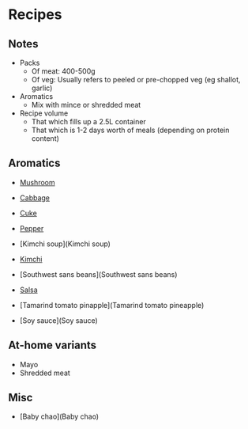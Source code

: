 # Recipes
## Notes
* Packs
    * Of meat: 400-500g
    * Of veg: Usually refers to peeled or pre-chopped veg (eg shallot, garlic)
* Aromatics
    * Mix with mince or shredded meat
* Recipe volume
    * That which fills up a 2.5L container
    * That which is 1-2 days worth of meals (depending on protein content)

## Aromatics
* [Mushroom](Mushroom)
* [Cabbage](Cabbage)
* [Cuke](Cuke)
* [Pepper](Peppers)

* [Kimchi soup](Kimchi soup)
* [Kimchi](Kimchi)
* [Southwest sans beans](Southwest sans beans)
* [Salsa](Salsa)
* [Tamarind tomato pinapple](Tamarind tomato pineapple)
* [Soy sauce](Soy sauce)

## At-home variants
* Mayo
* Shredded meat

## Misc
* [Baby chao](Baby chao)
